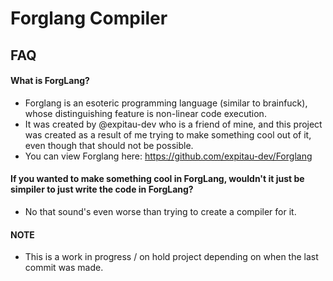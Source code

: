 # Forglang Compiler

## FAQ

#### What is ForgLang?
- Forglang is an esoteric programming language (similar to brainfuck), whose distinguishing feature is non-linear code execution.
- It was created by @expitau-dev who is a friend of mine, and this project was created as a result of me trying to make something cool out of it, even though that should not be possible.
- You can view Forglang here: https://github.com/expitau-dev/Forglang

#### If you wanted to make something cool in ForgLang, wouldn't it just be simpiler to just write the code in ForgLang?
- No that sound's even worse than trying to create a compiler for it.

#### NOTE

- This is a work in progress / on hold project depending on when the last commit was made.
